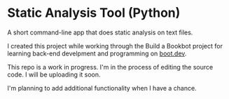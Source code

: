 # Static Analysis Tool (Python)

A short command-line app that does static analysis on text files.

I created this project while working through the Build a Bookbot project for learning back-end develpment and programming on [boot.dev](https://boot.dev).

This repo is a work in progress.  I'm in the process of editing the source code.  I will be uploading it soon.

I'm planning to add additional functionality when I have a chance.
